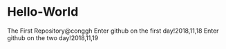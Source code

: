 # Hello-World
The First Repository@conggh
Enter github on the first day!2018,11,18
Enter github on the two   day!2018,11,19

